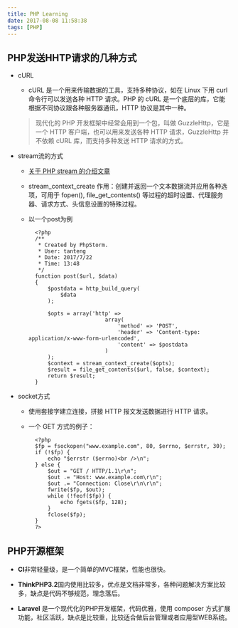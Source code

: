 ```yaml
---
title: PHP Learning
date: 2017-08-08 11:58:38
tags: [PHP]
---
```


## PHP发送HHTP请求的几种方式

-  cURL
	- cURL 是一个用来传输数据的工具，支持多种协议，如在 Linux 下用 curl 命令行可以发送各种 HTTP 请求。PHP 的 cURL 是一个底层的库，它能根据不同协议跟各种服务器通讯，HTTP 协议是其中一种。
	> 现代化的 PHP 开发框架中经常会用到一个包，叫做 GuzzleHttp，它是一个 HTTP 客户端，也可以用来发送各种 HTTP 请求，GuzzleHttp 并不依赖 cURL 库，而支持多种发送 HTTP 请求的方式。
-  stream流的方式
	- [关于 PHP stream 的介绍文章](https://www.oschina.net/translate/understanding-streams-in-php)
	- stream_context_create 作用：创建并返回一个文本数据流并应用各种选项，可用于 fopen(), file_get_contents() 等过程的超时设置、代理服务器、请求方式、头信息设置的特殊过程。
	- 以一个post为例
	
			<?php
			/**
			 * Created by PhpStorm.
			 * User: tanteng
			 * Date: 2017/7/22
			 * Time: 13:48
			 */
			function post($url, $data)
			{
			    $postdata = http_build_query(
			        $data
			    );
			 
			    $opts = array('http' =>
			                      array(
			                          'method' => 'POST',
			                          'header' => 'Content-type: application/x-www-form-urlencoded',
			                          'content' => $postdata
			                      )
			    );
			    $context = stream_context_create($opts);
			    $result = file_get_contents($url, false, $context);
			    return $result;
			}

-  socket方式

	- 使用套接字建立连接，拼接 HTTP 报文发送数据进行 HTTP 请求。

	- 一个 GET 方式的例子：

			<?php
			$fp = fsockopen("www.example.com", 80, $errno, $errstr, 30);
			if (!$fp) {
			    echo "$errstr ($errno)<br />\n";
			} else {
			    $out = "GET / HTTP/1.1\r\n";
			    $out .= "Host: www.example.com\r\n";
			    $out .= "Connection: Close\r\n\r\n";
			    fwrite($fp, $out);
			    while (!feof($fp)) {
			        echo fgets($fp, 128);
			    }
			    fclose($fp);
			}
			?>

## PHP开源框架

-  **CI**非常轻量级，是一个简单的MVC框架，性能也很快。

-  **ThinkPHP3.2**国内使用比较多，优点是文档非常多，各种问题解决方案比较多，缺点是代码不够规范，理念落后。

-  **Laravel** 是一个现代化的PHP开发框架，代码优雅，使用 composer 方式扩展功能，社区活跃，缺点是比较重，比较适合做后台管理或者应用型WEB系统。
